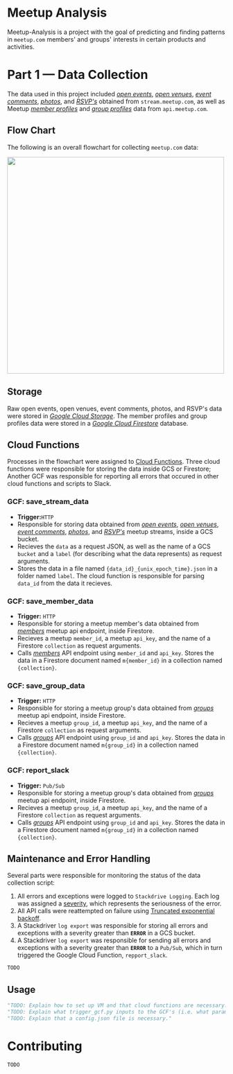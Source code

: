 # Meetup Analysis

Meetup-Analysis is a project with the goal of predicting and finding patterns in `meetup.com` members' and groups' interests in certain products and activities. 

# Part 1 — Data Collection

The data used in this project included [_open events_](http://stream.meetup.com/2/open_events), [_open venues_](http://stream.meetup.com/2/open_venues?trickle), [_event comments_](http://stream.meetup.com/2/event_comments), [_photos_](http://stream.meetup.com/2/photos), and [_RSVP's_](http://stream.meetup.com/2/rsvps) obtained from `stream.meetup.com`, as well as Meetup [_member profiles_](https://api.meetup.com/2/members/) and [_group profiles_](https://api.meetup.com/2/groups) data from `api.meetup.com`. 

## Flow Chart

The following is an overall flowchart for collecting `meetup.com` data:

<img src="https://www.lucidchart.com/publicSegments/view/555cb8c6-c02a-4f9d-a767-c9834a4bb38d/image.jpeg" width="500"/>


## Storage
Raw open events, open venues, event comments, photos, and RSVP's data were stored in [_Google Cloud Storage_](https://console.cloud.google.com/storage/browser/meetup_stream_data?project=meetup-analysis). The member profiles and group profiles data were stored in a [_Google Cloud Firestore_](https://console.cloud.google.com/firestore) database.

## Cloud Functions
Processes in the flowchart were assigned to [Cloud Functions](https://cloud.google.com/functions/docs/). Three cloud functions were responsible for storing the data inside GCS or Firestore; Another GCF was responsible for reporting all errors that occured in other cloud functions and scripts to Slack.

### GCF: save_stream_data
* **Trigger:**`HTTP`
* Responsible for storing data obtained from [_open events_](http://stream.meetup.com/2/open_events), [_open venues_](http://stream.meetup.com/2/open_venues?trickle), [_event comments_](http://stream.meetup.com/2/event_comments), [_photos_](http://stream.meetup.com/2/photos), and [_RSVP's_](http://stream.meetup.com/2/rsvps) meetup streams, inside a GCS bucket.
* Recieves the `data` as a request JSON, as well as the name of a GCS `bucket` and a `label` (for describing what the data represents) as request arguments. 
* Stores the data in a file named `{data_id}_{unix_epoch_time}.json` in a folder named `label`. The cloud function is responsible for parsing `data_id` from the data it recieves.

### GCF: save_member_data
* **Trigger:** `HTTP`
* Responsible for storing a meetup member's data obtained from [_members_](https://api.meetup.com/2/members/) meetup api endpoint, inside Firestore.
* Recieves a meetup `member_id`, a meetup `api_key`, and the name of a Firestore `collection` as request arguments.
* Calls [_members_](https://api.meetup.com/2/members/) API endpoint using `member_id` and `api_key`. Stores the data in a Firestore document named `m{member_id}` in a collection named `{collection}`.

### GCF: save_group_data
* **Trigger:** `HTTP`
* Responsible for storing a meetup group's data obtained from [_groups_](https://api.meetup.com/2/groups) meetup api endpoint, inside Firestore.
* Recieves a meetup `group_id`, a meetup `api_key`, and the name of a Firestore `collection` as request arguments.
* Calls [_groups_](https://api.meetup.com/2/groups) API endpoint using `group_id` and `api_key`. Stores the data in a Firestore document named `m{group_id}` in a collection named `{collection}`.

### GCF: report_slack
* **Trigger:** `Pub/Sub`
* Responsible for storing a meetup group's data obtained from [_groups_](https://api.meetup.com/2/groups) meetup api endpoint, inside Firestore.  
* Recieves a meetup `group_id`, a meetup `api_key`, and the name of a Firestore `collection` as request arguments.
* Calls [_groups_](https://api.meetup.com/2/groups) API endpoint using `group_id` and `api_key`. Stores the data in a Firestore document named `m{group_id}` in a collection named `{collection}`.


## Maintenance and Error Handling

Several parts were responsible for monitoring the status of the data collection script:

1. All errors and exceptions were logged to `Stackdrive Logging`. Each log was assigned a [severity](https://cloud.google.com/logging/docs/reference/v2/rest/v2/LogEntry#logseverity), which represents the seriousness of the error.
2. All API calls were reattempted on failure using [Truncated exponential backoff](https://cloud.google.com/storage/docs/exponential-backoff).
3. A Stackdriver `log export` was responsible for storing all errors and exceptions with a severity greater than **`ERROR`** in a GCS bucket.
4. A Stackdriver `log export` was responsible for sending all errors and exceptions with a severity greater than **`ERROR`** to a `Pub/Sub`, which in turn triggered the Google Cloud Function, `repport_slack`.
```bash
TODO
```

## Usage

```python
"TODO: Explain how to set up VM and that cloud functions are necessary."
"TODO: Explain what trigger_gcf.py inputs to the GCF's (i.e. what parameters should the GCf's take)"
"TODO: Explain that a config.json file is necessary."
```

# Contributing
```bash
TODO
```
